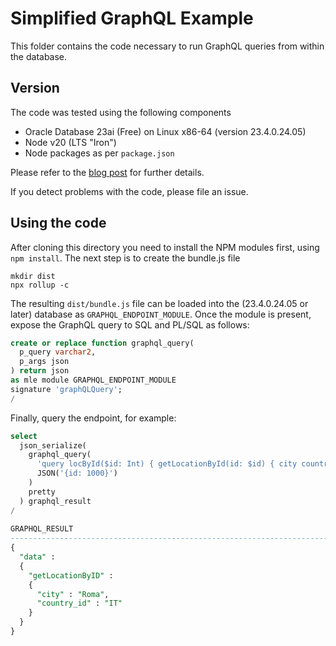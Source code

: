 # Simplified GraphQL Example

This folder contains the code necessary to run GraphQL queries from within the database.

## Version

The code was tested using the following components

- Oracle Database 23ai (Free) on Linux x86-64 (version 23.4.0.24.05)
- Node v20 (LTS "Iron")
- Node packages as per `package.json`

Please refer to the [blog post](https://martincarstenbach.com/2024/06/06/creating-a-graphql-endpoint-within-the-database-redux/) for further details.

If you detect problems with the code, please file an issue.

## Using the code

After cloning this directory you need to install the NPM modules first, using `npm install`. The next step is to create the bundle.js file

```
mkdir dist
npx rollup -c
```

The resulting `dist/bundle.js` file can be loaded into the (23.4.0.24.05 or later) database as `GRAPHQL_ENDPOINT_MODULE`. Once the module is present, expose the GraphQL query to SQL and PL/SQL as follows:

```sql
create or replace function graphql_query(
  p_query varchar2,
  p_args json
) return json
as mle module GRAPHQL_ENDPOINT_MODULE
signature 'graphQLQuery';
/
```

Finally, query the endpoint, for example:

```sql
select
  json_serialize(
    graphql_query(
      'query locById($id: Int) { getLocationById(id: $id) { city country_id } }',
      JSON('{id: 1000}')
    )
    pretty
  ) graphql_result
/
 
GRAPHQL_RESULT
--------------------------------------------------------------------------------
{
  "data" :
  {
    "getLocationByID" :
    {
      "city" : "Roma",
      "country_id" : "IT"
    }
  }
}
```